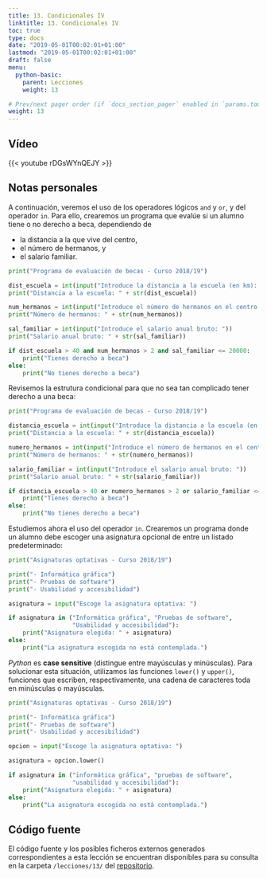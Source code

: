 ```yaml
---
title: 13. Condicionales IV
linktitle: 13. Condicionales IV
toc: true
type: docs
date: "2019-05-01T00:02:01+01:00"
lastmod: "2019-05-01T00:02:01+01:00"
draft: false
menu:
  python-basic:
    parent: Lecciones
    weight: 13

# Prev/next pager order (if `docs_section_pager` enabled in `params.toml`)
weight: 13
---
```


## Vídeo

{{< youtube rDGsWYnQEJY >}}

## Notas personales

A continuación, veremos el uso de los operadores lógicos `and` y `or`, y del operador `in`. Para ello, crearemos un programa que evalúe si un alumno tiene o no derecho a beca, dependiendo de

- la distancia a la que vive del centro,
- el número de hermanos, y
- el salario familiar.

```python
print("Programa de evaluación de becas - Curso 2018/19")

dist_escuela = int(input("Introduce la distancia a la escuela (en km): "))
print("Distancia a la escuela: " + str(dist_escuela))

num_hermanos = int(input("Introduce el número de hermanos en el centro: "))
print("Número de hermanos: " + str(num_hermanos))

sal_familiar = int(input("Introduce el salario anual bruto: "))
print("Salario anual bruto: " + str(sal_familiar))

if dist_escuela > 40 and num_hermanos > 2 and sal_familiar <= 20000:
    print("Tienes derecho a beca")
else:
    print("No tienes derecho a beca")
```

Revisemos la estrutura condicional para que no sea tan complicado tener derecho a una beca:

```python
print("Programa de evaluación de becas - Curso 2018/19")

distancia_escuela = int(input("Introduce la distancia a la escuela (en km): "))
print("Distancia a la escuela: " + str(distancia_escuela))

numero_hermanos = int(input("Introduce el número de hermanos en el centro: "))
print("Número de hermanos: " + str(numero_hermanos))

salario_familiar = int(input("Introduce el salario anual bruto: "))
print("Salario anual bruto: " + str(salario_familiar))

if distancia_escuela > 40 or numero_hermanos > 2 or salario_familiar <= 20000:
    print("Tienes derecho a beca")
else:
    print("No tienes derecho a beca")
```

Estudiemos ahora el uso del operador `in`. Crearemos un programa donde un alumno debe escoger una asignatura opcional de entre un listado predeterminado:

```python
print("Asignaturas optativas - Curso 2018/19")

print("- Informática gráfica")
print("- Pruebas de software")
print("- Usabilidad y accesibilidad")

asignatura = input("Escoge la asignatura optativa: ")

if asignatura in ("Informática gráfica", "Pruebas de software",
                  "Usabilidad y accesibilidad"):
    print("Asignatura elegida: " + asignatura)
else:
    print("La asignatura escogida no está contemplada.")
```

*Python* es **case sensitive** (distingue entre mayúsculas y minúsculas). Para solucionar esta situación, utilizamos las funciones `lower()` y `upper()`, funciones que escriben, respectivamente, una cadena de caracteres toda en minúsculas o mayúsculas.

```python
print("Asignaturas optativas - Curso 2018/19")

print("- Informática gráfica")
print("- Pruebas de software")
print("- Usabilidad y accesibilidad")

opcion = input("Escoge la asignatura optativa: ")

asignatura = opcion.lower()

if asignatura in ("informática gráfica", "pruebas de software",
                  "usabilidad y accesibilidad"):
    print("Asignatura elegida: " + asignatura)
else:
    print("La asignatura escogida no está contemplada.")
```

## Código fuente

El código fuente y los posibles ficheros externos generados correspondientes a esta lección se encuentran disponibles para su consulta en la carpeta `/lecciones/13/` del [repositorio](https://github.com/ImAlexisSaez/curso-python-desde-0).

